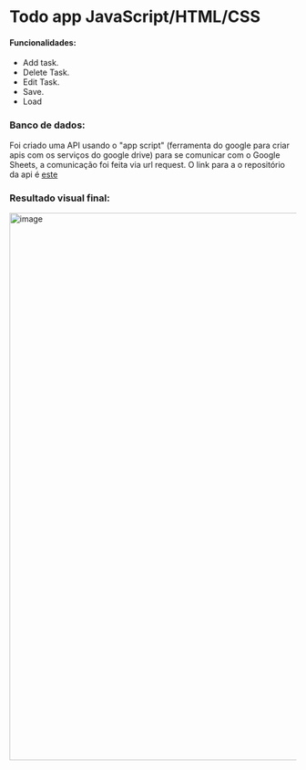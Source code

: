 # Todo app JavaScript/HTML/CSS

#### Funcionalidades:
- Add task.
- Delete Task.
- Edit Task.
- Save.
- Load

### Banco de dados:
Foi criado uma API usando o "app script" (ferramenta do google para criar apis com os serviços do google drive) para se comunicar com o Google Sheets, a comunicação foi feita via url request. O link para a o repositório da api é [este](https://github.com/VictorCalebeIFG/GoogleSheetsApi)

### Resultado visual final:

<img width="960" alt="image" src="https://github.com/VictorCalebeIFG/toDoApp-JavaScript-HTML-CSS/assets/84258178/7cb1da69-d6d2-4c29-84b2-e11964ef70c6">
